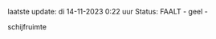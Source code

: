 laatste update: 
di 14-11-2023  0:22   uur 
Status: FAALT - geel - 
<div class="service Y">schijfruimte</div>